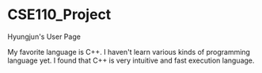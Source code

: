 # CSE110_Project

Hyungjun's User Page

My favorite language is C++. I haven't learn various kinds of programming language yet. I found that C++ is very intuitive and fast execution language.